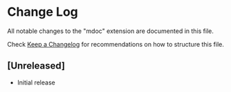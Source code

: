 # Change Log

All notable changes to the "mdoc" extension are documented in this file.

Check [Keep a Changelog](http://keepachangelog.com/) for recommendations on how to structure this file.

## [Unreleased]

- Initial release